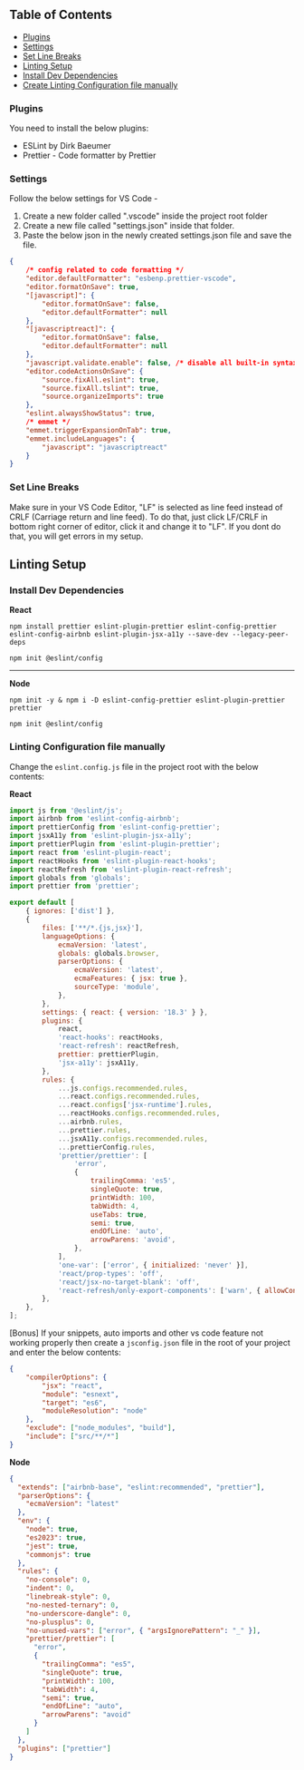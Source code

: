 ## Table of Contents

-   [Plugins](#plugins)
-   [Settings](#settings)
-   [Set Line Breaks](#set-line-breaks)
-   [Linting Setup](#linting-setup)
-   [Install Dev Dependencies](#install-dev-dependencies)
-   [Create Linting Configuration file manually](#create-linting-configuration-file-manually)

### Plugins

You need to install the below plugins:

-   ESLint by Dirk Baeumer
-   Prettier - Code formatter by Prettier

### Settings

Follow the below settings for VS Code -

1. Create a new folder called ".vscode" inside the project root folder
2. Create a new file called "settings.json" inside that folder.
3. Paste the below json in the newly created settings.json file and save the file.

```json
{
    /* config related to code formatting */
    "editor.defaultFormatter": "esbenp.prettier-vscode",
    "editor.formatOnSave": true,
    "[javascript]": {
        "editor.formatOnSave": false,
        "editor.defaultFormatter": null
    },
    "[javascriptreact]": {
        "editor.formatOnSave": false,
        "editor.defaultFormatter": null
    },
    "javascript.validate.enable": false, /* disable all built-in syntax checking */
    "editor.codeActionsOnSave": {
        "source.fixAll.eslint": true,
        "source.fixAll.tslint": true,
        "source.organizeImports": true
    },
    "eslint.alwaysShowStatus": true,
    /* emmet */
    "emmet.triggerExpansionOnTab": true,
    "emmet.includeLanguages": {
        "javascript": "javascriptreact"
    }
}
```

### Set Line Breaks

Make sure in your VS Code Editor, "LF" is selected as line feed instead of CRLF (Carriage return and line feed). To do that, just click LF/CRLF in bottom right corner of editor, click it and change it to "LF". If you dont do that, you will get errors in my setup.

## Linting Setup

### Install Dev Dependencies
__React__

```
npm install prettier eslint-plugin-prettier eslint-config-prettier eslint-config-airbnb eslint-plugin-jsx-a11y --save-dev --legacy-peer-deps
```
```
npm init @eslint/config
```
___
__Node__

```
npm init -y & npm i -D eslint-config-prettier eslint-plugin-prettier prettier
```
```
npm init @eslint/config
```




### Linting Configuration file manually

Change the `eslint.config.js` file in the project root with the below contents:

__React__
```javascript
import js from '@eslint/js';
import airbnb from 'eslint-config-airbnb';
import prettierConfig from 'eslint-config-prettier';
import jsxA11y from 'eslint-plugin-jsx-a11y';
import prettierPlugin from 'eslint-plugin-prettier';
import react from 'eslint-plugin-react';
import reactHooks from 'eslint-plugin-react-hooks';
import reactRefresh from 'eslint-plugin-react-refresh';
import globals from 'globals';
import prettier from 'prettier';

export default [
	{ ignores: ['dist'] },
	{
		files: ['**/*.{js,jsx}'],
		languageOptions: {
			ecmaVersion: 'latest',
			globals: globals.browser,
			parserOptions: {
				ecmaVersion: 'latest',
				ecmaFeatures: { jsx: true },
				sourceType: 'module',
			},
		},
		settings: { react: { version: '18.3' } },
		plugins: {
			react,
			'react-hooks': reactHooks,
			'react-refresh': reactRefresh,
			prettier: prettierPlugin,
			'jsx-a11y': jsxA11y,
		},
		rules: {
			...js.configs.recommended.rules,
			...react.configs.recommended.rules,
			...react.configs['jsx-runtime'].rules,
			...reactHooks.configs.recommended.rules,
			...airbnb.rules,
			...prettier.rules,
			...jsxA11y.configs.recommended.rules,
			...prettierConfig.rules,
			'prettier/prettier': [
				'error',
				{
					trailingComma: 'es5',
					singleQuote: true,
					printWidth: 100,
					tabWidth: 4,
					useTabs: true,
					semi: true,
					endOfLine: 'auto',
					arrowParens: 'avoid',
				},
			],
			'one-var': ['error', { initialized: 'never' }],
			'react/prop-types': 'off',
			'react/jsx-no-target-blank': 'off',
			'react-refresh/only-export-components': ['warn', { allowConstantExport: true }],
		},
	},
];
```

[Bonus] If your snippets, auto imports and other vs code feature not working properly then create a `jsconfig.json` file in the root of your project and enter the below contents:

```json
{
	"compilerOptions": {
		"jsx": "react",
		"module": "esnext",
		"target": "es6",
		"moduleResolution": "node"
	},
	"exclude": ["node_modules", "build"],
	"include": ["src/**/*"]
}
```

__Node__
```json
{
  "extends": ["airbnb-base", "eslint:recommended", "prettier"],
  "parserOptions": {
    "ecmaVersion": "latest"
  },
  "env": {
    "node": true,
    "es2023": true,
    "jest": true,
    "commonjs": true
  },
  "rules": {
    "no-console": 0,
    "indent": 0,
    "linebreak-style": 0,
    "no-nested-ternary": 0,
    "no-underscore-dangle": 0,
    "no-plusplus": 0,
    "no-unused-vars": ["error", { "argsIgnorePattern": "_" }],
    "prettier/prettier": [
      "error",
      {
        "trailingComma": "es5",
        "singleQuote": true,
        "printWidth": 100,
        "tabWidth": 4,
        "semi": true,
        "endOfLine": "auto",
        "arrowParens": "avoid"
      }
    ]
  },
  "plugins": ["prettier"]
}

```
